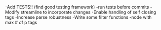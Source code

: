 -Add TESTS!! (find good testing framework)
    -run tests before commits
-Modify streamline to incorporate changes
-Enable handling of self closing tags
-Increase parse robustness
-Write some filter functions
    -node with max # of p tags
